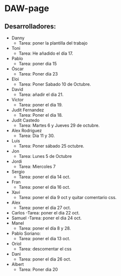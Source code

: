 # DAW-page
## Desarrolladores:
- Danny
    - Tarea: poner la plantilla del trabajo
- Toni
    - Tarea: He añadido el día 17.
- Pablo 
    - Tarea: poner dia 15
- Óscar
    - Tarea: Poner día 23
- Eloi
    - Tarea: Poner Sabado 10 de Octubre.
- David
    - Tarea: añadir el dia 21.
- Victor
    - Tarea: poner el dia 19.
- Judit Fernandez
    - Tarea: Poner el dia 18.
- Judit Castedo
    - Tarea: Martes 6 y Jueves 29 de octubre.
- Alex Rodriguez
    - Tarea: Dia 11 y 30.
- Luis
    - Tarea: Poner sábado 25 octubre.
- Jon
    - Tarea: Lunes 5 de Octubre
- Jordi  
    - Tarea: Miercoles 7
- Sergio
    - Tarea: poner el dia 14 oct.
- Fran
    - Tarea: poner el dia 16 oct.
- Xavi
    - Tarea: poner el dia 9 oct y quitar comentario css.
- Alex
    - Tarea: poner el dia 27 oct.
- Carlos
    -Tarea: poner el dia 22 oct.
- Samuel
    -Tarea: poner el dia 24 oct.
- Manel
    - Tarea: poner el día 8 y 28.
- Pablo Soriano:
    - Tarea: poner el dia 13 oct.
- Oriol
    - Tarea: descomentar el css
- Dani
    - Tarea: poner el dia 26 oct.
- Albert
    - Tarea: Poner dia 20